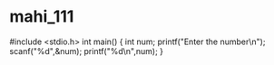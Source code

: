 

# mahi_111
#include <stdio.h>
int main()
{
int num;
printf("Enter the number\n");
scanf("%d",&num);
printf("%d\n",num);
}
